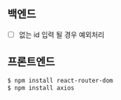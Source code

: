 ## 백엔드
- [ ] 없는 id 입력 될 경우 예외처리

## 프론트엔드
```bash
$ npm install react-router-dom
$ npm install axios
```